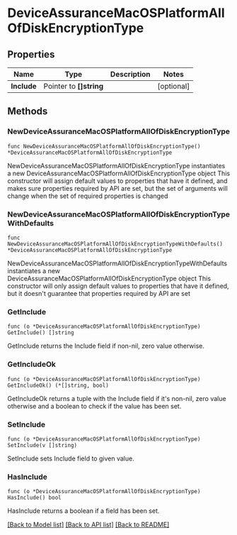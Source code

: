 # DeviceAssuranceMacOSPlatformAllOfDiskEncryptionType

## Properties

Name | Type | Description | Notes
------------ | ------------- | ------------- | -------------
**Include** | Pointer to **[]string** |  | [optional] 

## Methods

### NewDeviceAssuranceMacOSPlatformAllOfDiskEncryptionType

`func NewDeviceAssuranceMacOSPlatformAllOfDiskEncryptionType() *DeviceAssuranceMacOSPlatformAllOfDiskEncryptionType`

NewDeviceAssuranceMacOSPlatformAllOfDiskEncryptionType instantiates a new DeviceAssuranceMacOSPlatformAllOfDiskEncryptionType object
This constructor will assign default values to properties that have it defined,
and makes sure properties required by API are set, but the set of arguments
will change when the set of required properties is changed

### NewDeviceAssuranceMacOSPlatformAllOfDiskEncryptionTypeWithDefaults

`func NewDeviceAssuranceMacOSPlatformAllOfDiskEncryptionTypeWithDefaults() *DeviceAssuranceMacOSPlatformAllOfDiskEncryptionType`

NewDeviceAssuranceMacOSPlatformAllOfDiskEncryptionTypeWithDefaults instantiates a new DeviceAssuranceMacOSPlatformAllOfDiskEncryptionType object
This constructor will only assign default values to properties that have it defined,
but it doesn't guarantee that properties required by API are set

### GetInclude

`func (o *DeviceAssuranceMacOSPlatformAllOfDiskEncryptionType) GetInclude() []string`

GetInclude returns the Include field if non-nil, zero value otherwise.

### GetIncludeOk

`func (o *DeviceAssuranceMacOSPlatformAllOfDiskEncryptionType) GetIncludeOk() (*[]string, bool)`

GetIncludeOk returns a tuple with the Include field if it's non-nil, zero value otherwise
and a boolean to check if the value has been set.

### SetInclude

`func (o *DeviceAssuranceMacOSPlatformAllOfDiskEncryptionType) SetInclude(v []string)`

SetInclude sets Include field to given value.

### HasInclude

`func (o *DeviceAssuranceMacOSPlatformAllOfDiskEncryptionType) HasInclude() bool`

HasInclude returns a boolean if a field has been set.


[[Back to Model list]](../README.md#documentation-for-models) [[Back to API list]](../README.md#documentation-for-api-endpoints) [[Back to README]](../README.md)


